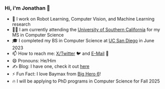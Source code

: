 ### Hi, i'm Jonathan 👋

- 🤖 I work on Robot Learning, Computer Vision, and Machine Learning research
- ✌🏻 I am currently attending the [University of Southern California](https://www.usc.edu/) for my MS in Computer Science
- 🎓 I completed my BS in Computer Science at [UC San Diego](https://ucsd.edu/) in June 2023
- 📫 How to reach me: [X/Twitter](https://twitter.com/jonzamora_ai) 🐦 and [E-Mail](mailto:jonathan.zamora@usc.edu) 📧
- 😄 Pronouns: He/Him
- ✍️ Blog: I have one, check it out [here](https://jonzamora.dev/blog/)
- ⚡ Fun Fact: I love Baymax from [Big Hero 6](https://www.imdb.com/title/tt2245084/)!
- 🔥 I will be applying to PhD programs in Computer Science for Fall 2025

